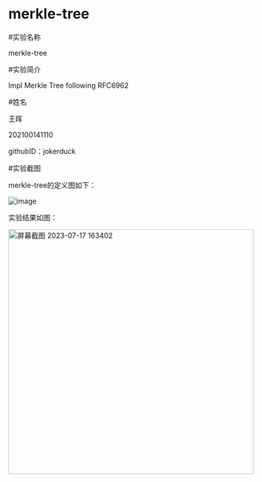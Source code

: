# merkle-tree

#实验名称

merkle-tree

#实验简介

Impl Merkle Tree following RFC6962

#姓名

王晖

202100141110

githubID：jokerduck

#实验截图

merkle-tree的定义图如下：

![image](https://user-images.githubusercontent.com/105578152/180908763-8b302599-7917-404c-a9a9-fb7e4942cee9.png)

实验结果如图：

<img width="491" alt="屏幕截图 2023-07-17 163402" src="https://github.com/jokerduck/merkle-tree/assets/130890730/813bbcb2-b1fd-4218-83ce-6c021222c6b6">
